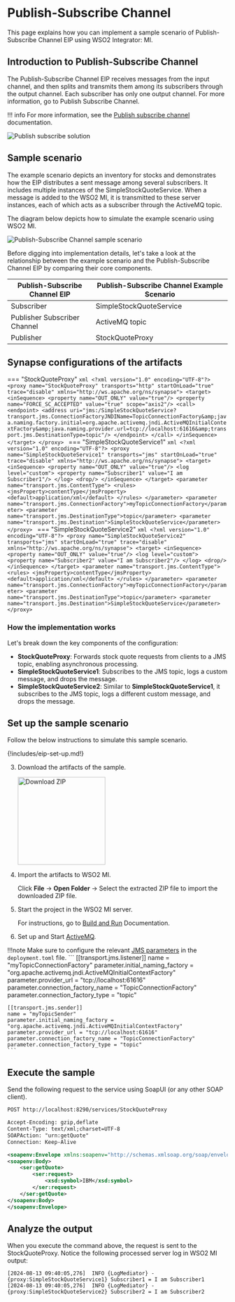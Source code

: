 # Publish-Subscribe Channel

This page explains how you can implement a sample scenario of Publish-Subscribe Channel EIP using WSO2 Integrator: MI.

## Introduction to Publish-Subscribe Channel

The Publish-Subscribe Channel EIP receives messages from the input channel, and then splits and transmits them among its subscribers through the output channel. Each subscriber has only one output channel. For more information, go to Publish Subscribe Channel. 

!!! info
    For more information, see the [Publish subscribe channel](https://www.enterpriseintegrationpatterns.com/patterns/messaging/PublishSubscribeChannel.html) documentation.

![Publish subscribe solution ]({{base_path}}/assets/img/learn/enterprise-integration-patterns/messaging-channels/publish-subscribe-solution.gif)

## Sample scenario

The example scenario depicts an inventory for stocks and demonstrates how the EIP distributes a sent message among several subscribers. It includes multiple instances of the SimpleStockQuoteService. When a message is added to the WSO2 MI, it is transmitted to these server instances, each of which acts as a subscriber through the ActiveMQ topic.

The diagram below depicts how to simulate the example scenario using WSO2 MI.

![Publish-Subscribe Channel sample scenario]({{base_path}}/assets/img/learn/enterprise-integration-patterns/messaging-channels/publish-subscribe-channel.png)

Before digging into implementation details, let's take a look at the relationship between the example scenario and the Publish-Subscribe Channel EIP by comparing their core components.

| Publish-Subscribe Channel EIP            | Publish-Subscribe Channel Example Scenario            |
|------------------------------------------|-------------------------------------------------------|
| Subscriber                               | SimpleStockQuoteService                               |
| Publisher Subscriber Channel             | ActiveMQ topic                                        |
| Publisher                                | StockQuoteProxy                                       |

## Synapse configurations of the artifacts

=== "StockQuoteProxy"
    ```xml
    <?xml version="1.0" encoding="UTF-8"?>
    <proxy name="StockQuoteProxy" transports="http" startOnLoad="true" trace="disable" xmlns="http://ws.apache.org/ns/synapse">
        <target>
            <inSequence>
                <property name="OUT_ONLY" value="true"/>
                <property name="FORCE_SC_ACCEPTED" value="true" scope="axis2"/>
                <call>
                    <endpoint>
                        <address uri="jms:/SimpleStockQuoteService?transport.jms.ConnectionFactoryJNDIName=TopicConnectionFactory&amp;java.naming.factory.initial=org.apache.activemq.jndi.ActiveMQInitialContextFactory&amp;java.naming.provider.url=tcp://localhost:61616&amp;transport.jms.DestinationType=topic"/>
                    </endpoint>
                </call>
            </inSequence>
        </target>
    </proxy>
    ```
=== "SimpleStockQuoteService1"
    ```xml
    <?xml version="1.0" encoding="UTF-8"?>
    <proxy name="SimpleStockQuoteService1" transports="jms" startOnLoad="true" trace="disable" xmlns="http://ws.apache.org/ns/synapse">
        <target>
            <inSequence>
                <property name="OUT_ONLY" value="true"/>
            <log level="custom">
                    <property name="Subscriber1" value="I am Subscriber1"/>
                </log>
                <drop/>
            </inSequence>
        </target>
        <parameter name="transport.jms.ContentType">
            <rules>
                <jmsProperty>contentType</jmsProperty>
                <default>application/xml</default>
            </rules>
        </parameter>
        <parameter name="transport.jms.ConnectionFactory">myTopicConnectionFactory</parameter>
        <parameter name="transport.jms.DestinationType">topic</parameter>
        <parameter name="transport.jms.Destination">SimpleStockQuoteService</parameter>
    </proxy>
    ```
=== "SimpleStockQuoteService2"
    ```xml
    <?xml version="1.0" encoding="UTF-8"?>
    <proxy name="SimpleStockQuoteService2" transports="jms" startOnLoad="true" trace="disable" xmlns="http://ws.apache.org/ns/synapse">
        <target>
            <inSequence>
                    <property name="OUT_ONLY" value="true"/>
            <log level="custom">
                        <property name="Subscriber2" value="I am Subscriber2"/>
                    </log>
                    <drop/>
                </inSequence>
        </target>
        <parameter name="transport.jms.ContentType">
            <rules>
            <jmsProperty>contentType</jmsProperty>
            <default>application/xml</default>
            </rules>
        </parameter>
        <parameter name="transport.jms.ConnectionFactory">myTopicConnectionFactory</parameter>
        <parameter name="transport.jms.DestinationType">topic</parameter>
        <parameter name="transport.jms.Destination">SimpleStockQuoteService</parameter>
    </proxy>
    ```

### How the implementation works

Let's break down the key components of the configuration:

- **StockQuoteProxy**: Forwards stock quote requests from clients to a JMS topic, enabling asynchronous processing.
- **SimpleStockQuoteService1**: Subscribes to the JMS topic, logs a custom message, and drops the message.
- **SimpleStockQuoteService2**: Similar to **SimpleStockQuoteService1**, it subscribes to the JMS topic, logs a different custom message, and drops the message.

## Set up the sample scenario

Follow the below instructions to simulate this sample scenario.

{!includes/eip-set-up.md!}

3. Download the artifacts of the sample.

    <a href="{{base_path}}/assets/attachments/learn/enterprise-integration-patterns/publish-subscribe-channel.zip">
        <img src="{{base_path}}/assets/img/integrate/connectors/download-zip.png" width="200" alt="Download ZIP">
    </a>

4. Import the artifacts to WSO2 MI.

    Click **File** -> **Open Folder** -> Select the extracted ZIP file to import the downloaded ZIP file.

5. Start the project in the WSO2 MI server.

    For instructions, go to [Build and Run]({{base_path}}/develop/deploy-artifacts/#build-and-run) Documentation.

6. Set up and Start [ActiveMQ]({{base_path}}/install-and-setup/setup/brokers/configure-with-activemq).

!!!note
    Make sure to configure the relevant [JMS parameters]({{base_path}}/reference/synapse-properties/transport-parameters/jms-transport-parameters) in the `deployment.toml` file.
    ```
    [[transport.jms.listener]]
    name = "myTopicConnectionFactory"
    parameter.initial_naming_factory = "org.apache.activemq.jndi.ActiveMQInitialContextFactory"
    parameter.provider_url = "tcp://localhost:61616"
    parameter.connection_factory_name = "TopicConnectionFactory"
    parameter.connection_factory_type = "topic"

    [[transport.jms.sender]]
    name = "myTopicSender"
    parameter.initial_naming_factory = "org.apache.activemq.jndi.ActiveMQInitialContextFactory"
    parameter.provider_url = "tcp://localhost:61616"
    parameter.connection_factory_name = "TopicConnectionFactory"
    parameter.connection_factory_type = "topic"
    ```
## Execute the sample

Send the following request to the service using SoapUI (or any other SOAP client).

```xml
POST http://localhost:8290/services/StockQuoteProxy

Accept-Encoding: gzip,deflate
Content-Type: text/xml;charset=UTF-8
SOAPAction: "urn:getQuote"
Connection: Keep-Alive

<soapenv:Envelope xmlns:soapenv="http://schemas.xmlsoap.org/soap/envelope/" xmlns:ser="http://services.samples" xmlns:xsd="http://services.samples/xsd">
<soapenv:Body>
    <ser:getQuote>
        <ser:request>
            <xsd:symbol>IBM</xsd:symbol>
        </ser:request>
    </ser:getQuote>
</soapenv:Body>
</soapenv:Envelope>
```

## Analyze the output

When you execute the command above, the request is sent to the StockQuoteProxy. Notice the following processed server log in WSO2 MI output:

```log
[2024-08-13 09:40:05,276]  INFO {LogMediator} - {proxy:SimpleStockQuoteService1} Subscriber1 = I am Subscriber1
[2024-08-13 09:40:05,276]  INFO {LogMediator} - {proxy:SimpleStockQuoteService2} Subscriber2 = I am Subscriber2
```
